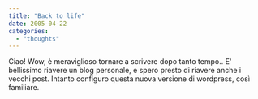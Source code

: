 ```yaml
---
title: "Back to life"
date: 2005-04-22
categories: 
  - "thoughts"
---
```


Ciao! Wow, è meraviglioso tornare a scrivere dopo tanto tempo.. E' bellissimo riavere un blog personale, e spero presto di riavere anche i vecchi post. Intanto configuro questa nuova versione di wordpress, così familiare.
